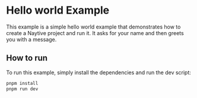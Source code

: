 # Hello world Example

This example is a simple hello world example that demonstrates how to create a Naytive project and run it. It asks for your name and then greets you with a message.

## How to run

To run this example, simply install the dependencies and run the dev script:

```bash
pnpm install
pnpm run dev
```

